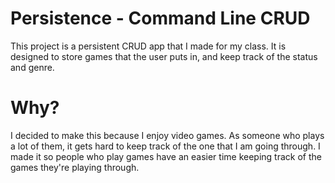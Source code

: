 # Persistence - Command Line CRUD

This project is a persistent CRUD app that I made for my class. It is designed to store games that the user puts in, and keep track of the status and genre.

# Why?

I decided to make this because I enjoy video games. As someone who plays a lot of them, it gets hard to keep track of the one that I am going through. I made it so people who play games have an easier time keeping track of the games they're playing through.
